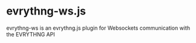 # evrythng-ws.js
evrythng-ws is an evrythng.js plugin for Websockets communication with the EVRYTHNG API
